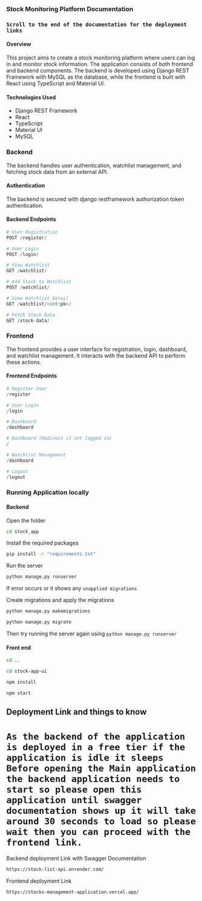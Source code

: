 ### Stock Monitoring Platform Documentation

### `Scroll to the end of the documentation for the deployment links`


#### Overview
This project aims to create a stock monitoring platform where users can log in and monitor stock information. The application consists of both frontend and backend components. The backend is developed using Django REST Framework with MySQL as the database, while the frontend is built with React using TypeScript and Material UI.

#### Technologies Used
- Django REST Framework
- React
- TypeScript
- Material UI
- MySQL

### Backend
The backend handles user authentication, watchlist management, and fetching stock data from an external API.

#### Authentication
The backend is secured with django restframework authorization token authentication.

#### Backend Endpoints
```python
# User Registration
POST /register/

# User Login
POST /login/

# View Watchlist
GET /watchlist/

# Add Stock to Watchlist
POST /watchlist/

# View Watchlist Detail
GET /watchlist/<int:pk>/

# Fetch Stock Data
GET /stock-data/
```

### Frontend
The frontend provides a user interface for registration, login, dashboard, and watchlist management. It interacts with the backend API to perform these actions.

#### Frontend Endpoints

```python
# Register User
/register

# User Login
/login

# Dashboard
/dashboard

# Dashboard (Redirect if not logged in)
/

# Watchlist Management
/dashboard

# Logout
/logout
```


### Running Application locally

#### Backend

Open the folder
```bash
cd stock_app
```

Install the required packages
```bash
pip install -r "requirements.txt"
```

Run the server

```bash
python manage.py runserver
```

If error occurs or it shows any `unapplied migrations` 

Create migrations and apply the migrations

```bash
python manage.py makemigrations
```

```bash
python manage.py migrate
```

Then try running the server again using `python manage.py runserver`


#### Front end

```bash
cd ..
```

```bash
cd stock-app-ui
```

```bash
npm install
```

```bash
npm start
```

## Deployment Link and things to know

# `As the backend of the application is deployed in a free tier if the application is idle it sleeps Before opening the Main application the backend application needs to start so please open this application until swagger documentation shows up it will take around 30 seconds to load so please wait then you can proceed with the frontend link.`


Backend deployment Link with Swagger Documentation

```bash
https://stock-list-api.onrender.com/
```

Frontend deployment Link

```bash
https://stocks-management-application.vercel.app/
```